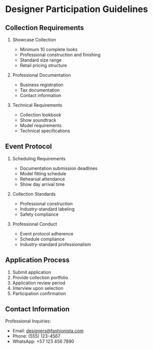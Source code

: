 # Designer Participation Guidelines

## Collection Requirements
1. Showcase Collection
   - Minimum 10 complete looks
   - Professional construction and finishing
   - Standard size range
   - Retail pricing structure

2. Professional Documentation
   - Business registration
   - Tax documentation
   - Contact information

3. Technical Requirements
   - Collection lookbook
   - Show soundtrack
   - Model requirements
   - Technical specifications

## Event Protocol
1. Scheduling Requirements
   - Documentation submission deadlines
   - Model fitting schedule
   - Rehearsal attendance
   - Show day arrival time

2. Collection Standards
   - Professional construction
   - Industry-standard labeling
   - Safety compliance

3. Professional Conduct
   - Event protocol adherence
   - Schedule compliance
   - Industry-standard professionalism

## Application Process
1. Submit application
2. Provide collection portfolio
3. Application review period
4. Interview upon selection
5. Participation confirmation

## Contact Information
Professional Inquiries:
- Email: designers@fashionista.com
- Phone: (555) 123-4567
- WhatsApp: +57 123 456 7890 